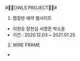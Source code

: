 #🦉🦉OWLS PROJECT🦉🦉#

1. 찜질방 예약 웹사이트
  - 이현승 정현섭 서영준 박소윤
  - 기간 : 2020.12.03 ~ 2021.01.25
  
2. WIRE FRAME
  - 
